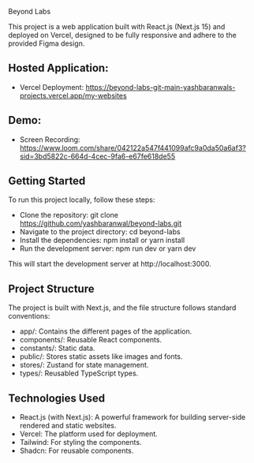 Beyond Labs

This project is a web application built with React.js (Next.js 15) and deployed on Vercel, designed to be fully responsive and adhere to the provided Figma design.

## Hosted Application:

- Vercel Deployment: https://beyond-labs-git-main-yashbaranwals-projects.vercel.app/my-websites

## Demo:

- Screen Recording: https://www.loom.com/share/042122a547f441099afc9a0da50a6af3?sid=3bd5822c-664d-4cec-9fa6-e67fe618de55

## Getting Started

To run this project locally, follow these steps:

- Clone the repository: git clone https://github.com/yashbaranwal/beyond-labs.git
- Navigate to the project directory: cd beyond-labs
- Install the dependencies: npm install or yarn install
- Run the development server: npm run dev or yarn dev

This will start the development server at http://localhost:3000.

## Project Structure

The project is built with Next.js, and the file structure follows standard conventions:

- app/: Contains the different pages of the application.
- components/: Reusable React components.
- constants/: Static data.
- public/: Stores static assets like images and fonts.
- stores/: Zustand for state management.
- types/: Reusabled TypeScript types.

## Technologies Used

- React.js (with Next.js): A powerful framework for building server-side rendered and static websites.
- Vercel: The platform used for deployment.
- Tailwind: For styling the components.
- Shadcn: For reusable components.
